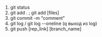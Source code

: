1. git status
2. git add .  ; git add [files]
3. git commit -m "comment"
4. git log / git log --oneline (q выход из log)
5. git push [rep_link] [branch_name]

